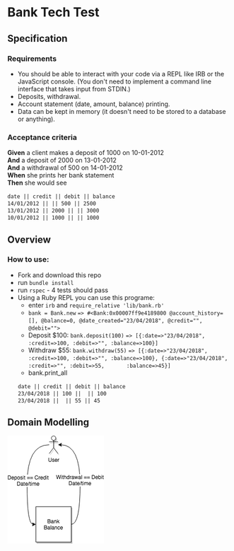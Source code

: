 # Bank Tech Test

## Specification

### Requirements

* You should be able to interact with your code via a REPL like IRB or the JavaScript console.  (You don't need to implement a command line interface that takes input from STDIN.)
* Deposits, withdrawal.
* Account statement (date, amount, balance) printing.
* Data can be kept in memory (it doesn't need to be stored to a database or anything).

### Acceptance criteria

**Given** a client makes a deposit of 1000 on 10-01-2012  
**And** a deposit of 2000 on 13-01-2012  
**And** a withdrawal of 500 on 14-01-2012  
**When** she prints her bank statement  
**Then** she would see

```
date || credit || debit || balance
14/01/2012 || || 500 || 2500
13/01/2012 || 2000 || || 3000
10/01/2012 || 1000 || || 1000
```
## Overview

### How to use:
* Fork and download this repo
* run `bundle install`
* run `rspec` - 4 tests should pass
* Using a Ruby REPL you can use this programe:
  * enter `irb` and `require_relative 'lib/bank.rb'`
  * `bank = Bank.new`
    `=> #<Bank:0x00007ff9e4189800 @account_history=[], @balance=0, @date_created="23/04/2018", @credit="", @debit="">`
  * Deposit $100: `bank.deposit(100)`
    `=> [{:date=>"23/04/2018", :credit=>100, :debit=>"", :balance=>100}]`
  * Withdraw $55: `bank.withdraw(55)`
    `=> [{:date=>"23/04/2018", :credit=>100, :debit=>"", :balance=>100}, {:date=>"23/04/2018", :credit=>"", :debit=>55,       :balance=>45}]`
  * bank.print_all
  ```
  date || credit || debit || balance
  23/04/2018 || 100 ||  || 100
  23/04/2018 ||  || 55 || 45
  ```

## Domain Modelling
![alt-text](bank-tech-test.png)
